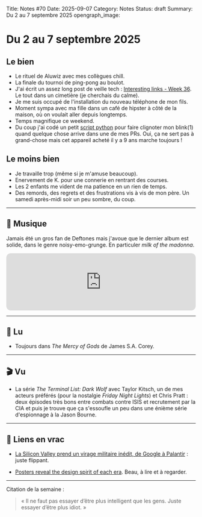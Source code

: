 Title: Notes #70
Date: 2025-09-07
Category: Notes
Status: draft
Summary: Du 2 au 7 septembre 2025
opengraph_image: 

# Du 2 au 7 septembre 2025

## Le bien

* Le rituel de Aluwiz avec mes collègues chill.
* La finale du tournoi de ping-pong au boulot.
* J'ai écrit un assez long post de veille tech : [Interesting links - Week 36]({filename}/books/2025-week36.md). Le tout dans un cimetière (je cherchais du calme).
* Je me suis occupé de l'installation du nouveau téléphone de mon fils.
* Moment sympa avec ma fille dans un café de hipster à côté de la maison, où on voulait aller depuis longtemps.
* Temps magnifique ce weekend.
* Du coup j'ai codé un petit [script python](https://github.com/frica/blink1-github-pr-notify) pour faire clignoter mon blink(1) quand quelque chose arrive dans une de mes PRs. Oui, ça ne sert pas à grand-chose mais cet appareil acheté il y a 9 ans marche toujours !

## Le moins bien

* Je travaille trop (même si je m'amuse beaucoup).
* Enervement de K. pour une connerie en rentrant des courses.
* Les 2 enfants me vident de ma patience en un rien de temps.
* Des remords, des regrets et des frustrations vis à vis de mon père. Un samedi après-midi soir un peu sombre, du coup.

---

## 🎵 Musique

Jamais été un gros fan de Deftones mais j'avoue que le dernier album est solide, dans le genre noisy-emo-grunge. En particuler _milk of the madonna_.

<iframe style="border-radius:12px" src="https://open.spotify.com/embed/track/2463q6UN8BIDfeVI379qFz?utm_source=generator" width="100%" height="152" frameBorder="0" allowfullscreen="" allow="autoplay; clipboard-write; encrypted-media; fullscreen; picture-in-picture" loading="lazy"></iframe>

---

## 📖 Lu

* Toujours dans _The Mercy of Gods_ de James S.A. Corey.

---

## 🎬 Vu

* La série _The Terminal List: Dark Wolf_ avec Taylor Kitsch, un de mes acteurs préférés (pour la nostalgie _Friday Night Lights_) et Chris Pratt : deux épisodes très bons entre combats contre ISIS et recrutement par la CIA et puis je trouve que ça s'essoufle un peu dans une énième série d'espionnage à la Jason Bourne.

---

## 🔗 Liens en vrac

* [La Silicon Valley prend un virage militaire inédit, de Google à Palantir](https://www.lemonde.fr/economie/article/2025/09/06/la-silicon-valley-prend-un-virage-militaire-inedit-de-google-a-palantir_6639199_3234.html) : juste flippant.

* [Posters reveal the design spirit of each era](https://www.thomasmoes.com/52obsessions/annual-posters). Beau, à lire et à regarder.

---

Citation de la semaine :

> « Il ne faut pas essayer d’être plus intelligent que les gens. Juste essayer d’être plus idiot. »
